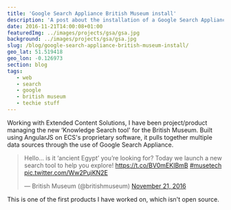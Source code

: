 ```yaml
---
title: 'Google Search Appliance British Museum install'
description: 'A post about the installation of a Google Search Appliance at the British Museum'
date: 2016-11-21T14:00:08+01:00
featuredImg: ../images/projects/gsa/gsa.jpg
background: ../images/projects/gsa/gsa.jpg
slug: /blog/google-search-appliance-british-museum-install/
geo_lat: 51.519418
geo_lon: -0.126973
section: blog
tags:
   - web
   - search
   - google
   - british museum
   - techie stuff
---
```

Working with Extended Content Solutions, I have been project/product managing the new &#8216;Knowledge Search tool' for the British Museum. Built using AngularJS on ECS's proprietary software, it pulls together multiple data sources through the use of Google Search Appliance.

<blockquote class="twitter-tweet" data-lang="en"><p lang="en" dir="ltr">Hello… is it ‘ancient Egypt’ you’re looking for? Today we launch a new search tool to help you explore! <a href="https://t.co/BV0mEKIBmB">https://t.co/BV0mEKIBmB</a> <a href="https://twitter.com/hashtag/musetech?src=hash&amp;ref_src=twsrc%5Etfw">#musetech</a> <a href="https://t.co/Ww2PujKN2E">pic.twitter.com/Ww2PujKN2E</a></p>&mdash; British Museum (@britishmuseum) <a href="https://twitter.com/britishmuseum/status/800676280970674176?ref_src=twsrc%5Etfw">November 21, 2016</a></blockquote>


This is one of the first products I have worked on, which isn't open source.
